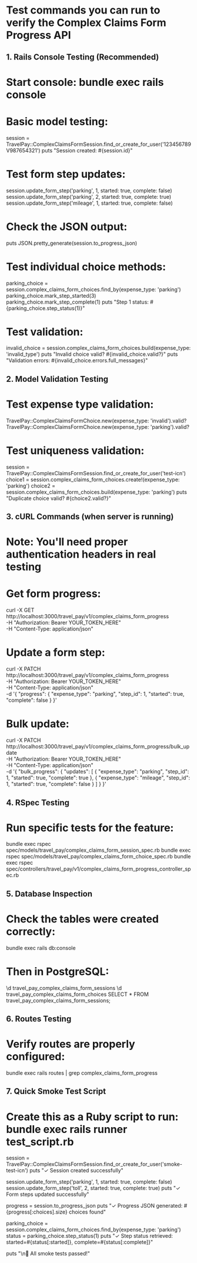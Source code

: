 # Test commands you can run to verify the Complex Claims Form Progress API

## 1. Rails Console Testing (Recommended)
# Start console: bundle exec rails console

# Basic model testing:
session = TravelPay::ComplexClaimsFormSession.find_or_create_for_user('123456789V987654321')
puts "Session created: #{session.id}"

# Test form step updates:
session.update_form_step('parking', 1, started: true, complete: false)
session.update_form_step('parking', 2, started: true, complete: true)
session.update_form_step('mileage', 1, started: true, complete: false)

# Check the JSON output:
puts JSON.pretty_generate(session.to_progress_json)

# Test individual choice methods:
parking_choice = session.complex_claims_form_choices.find_by(expense_type: 'parking')
parking_choice.mark_step_started(3)
parking_choice.mark_step_complete(1)
puts "Step 1 status: #{parking_choice.step_status(1)}"

# Test validation:
invalid_choice = session.complex_claims_form_choices.build(expense_type: 'invalid_type')
puts "Invalid choice valid? #{invalid_choice.valid?}"
puts "Validation errors: #{invalid_choice.errors.full_messages}"

## 2. Model Validation Testing
# Test expense type validation:
TravelPay::ComplexClaimsFormChoice.new(expense_type: 'invalid').valid?
TravelPay::ComplexClaimsFormChoice.new(expense_type: 'parking').valid?

# Test uniqueness validation:
session = TravelPay::ComplexClaimsFormSession.find_or_create_for_user('test-icn')
choice1 = session.complex_claims_form_choices.create!(expense_type: 'parking')
choice2 = session.complex_claims_form_choices.build(expense_type: 'parking')
puts "Duplicate choice valid? #{choice2.valid?}"

## 3. cURL Commands (when server is running)
# Note: You'll need proper authentication headers in real testing

# Get form progress:
curl -X GET http://localhost:3000/travel_pay/v1/complex_claims_form_progress \
  -H "Authorization: Bearer YOUR_TOKEN_HERE" \
  -H "Content-Type: application/json"

# Update a form step:
curl -X PATCH http://localhost:3000/travel_pay/v1/complex_claims_form_progress \
  -H "Authorization: Bearer YOUR_TOKEN_HERE" \
  -H "Content-Type: application/json" \
  -d '{
    "progress": {
      "expense_type": "parking",
      "step_id": 1,
      "started": true,
      "complete": false
    }
  }'

# Bulk update:
curl -X PATCH http://localhost:3000/travel_pay/v1/complex_claims_form_progress/bulk_update \
  -H "Authorization: Bearer YOUR_TOKEN_HERE" \
  -H "Content-Type: application/json" \
  -d '{
    "bulk_progress": {
      "updates": [
        {
          "expense_type": "parking",
          "step_id": 1,
          "started": true,
          "complete": true
        },
        {
          "expense_type": "mileage",
          "step_id": 1,
          "started": true,
          "complete": false
        }
      ]
    }
  }'

## 4. RSpec Testing
# Run specific tests for the feature:
bundle exec rspec spec/models/travel_pay/complex_claims_form_session_spec.rb
bundle exec rspec spec/models/travel_pay/complex_claims_form_choice_spec.rb
bundle exec rspec spec/controllers/travel_pay/v1/complex_claims_form_progress_controller_spec.rb

## 5. Database Inspection
# Check the tables were created correctly:
bundle exec rails db:console
# Then in PostgreSQL:
\d travel_pay_complex_claims_form_sessions
\d travel_pay_complex_claims_form_choices
SELECT * FROM travel_pay_complex_claims_form_sessions;

## 6. Routes Testing
# Verify routes are properly configured:
bundle exec rails routes | grep complex_claims_form_progress

## 7. Quick Smoke Test Script
# Create this as a Ruby script to run: bundle exec rails runner test_script.rb

session = TravelPay::ComplexClaimsFormSession.find_or_create_for_user('smoke-test-icn')
puts "✓ Session created successfully"

session.update_form_step('parking', 1, started: true, complete: false)
session.update_form_step('toll', 2, started: true, complete: true)
puts "✓ Form steps updated successfully"

progress = session.to_progress_json
puts "✓ Progress JSON generated: #{progress[:choices].size} choices found"

parking_choice = session.complex_claims_form_choices.find_by(expense_type: 'parking')
status = parking_choice.step_status(1)
puts "✓ Step status retrieved: started=#{status[:started]}, complete=#{status[:complete]}"

puts "\n🎉 All smoke tests passed!"